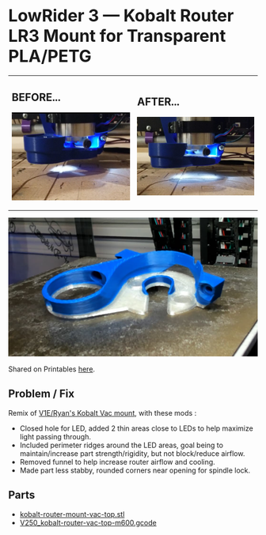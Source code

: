 # <big>LowRider 3 — Kobalt Router LR3 Mount for Transparent PLA/PETG</big>

<table><tr>
<td>

## BEFORE... 
![](./kobalt-router-mount-vac-before.jpeg)

</td>
<td>

## AFTER...
![](./kobalt-router-mount-vac-after.jpeg)

</td>
</tr></table>

![](./kobalt-router-mount-vac-top-printed.jpeg)


Shared on Printables [here](https://www.printables.com/model/651376-kobalt-router-lr3-mount-for-transparent-plapetg).

## Problem / Fix
Remix of [V1E/Ryan's Kobalt Vac mount](https://www.printables.com/model/628738-kobalt-router-lr3-mount), with these mods :

- Closed hole for LED, added 2 thin areas close to LEDs to help maximize light passing through.  
- Included perimeter ridges around the LED areas, goal being to maintain/increase part strength/rigidity, but not block/reduce airflow.
- Removed funnel to help increase router airflow and cooling.
- Made part less stabby, rounded corners near opening for spindle lock.

## Parts
- [kobalt-router-mount-vac-top.stl](./kobalt-router-mount-vac-top.stl)
- [V250_kobalt-router-vac-top-m600.gcode](./V250_kobalt-router-vac-top-m600.gcode)

